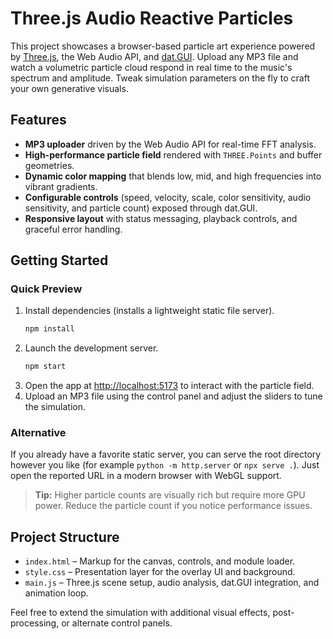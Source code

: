 # Three.js Audio Reactive Particles

This project showcases a browser-based particle art experience powered by [Three.js](https://threejs.org/), the Web Audio API, and [dat.GUI](https://github.com/dataarts/dat.gui). Upload any MP3 file and watch a volumetric particle cloud respond in real time to the music's spectrum and amplitude. Tweak simulation parameters on the fly to craft your own generative visuals.

## Features

- **MP3 uploader** driven by the Web Audio API for real-time FFT analysis.
- **High-performance particle field** rendered with `THREE.Points` and buffer geometries.
- **Dynamic color mapping** that blends low, mid, and high frequencies into vibrant gradients.
- **Configurable controls** (speed, velocity, scale, color sensitivity, audio sensitivity, and particle count) exposed through dat.GUI.
- **Responsive layout** with status messaging, playback controls, and graceful error handling.

## Getting Started

### Quick Preview

1. Install dependencies (installs a lightweight static file server).
   ```bash
   npm install
   ```
2. Launch the development server.
   ```bash
   npm start
   ```
3. Open the app at <http://localhost:5173> to interact with the particle field.
4. Upload an MP3 file using the control panel and adjust the sliders to tune the simulation.

### Alternative

If you already have a favorite static server, you can serve the root directory however you like (for example `python -m http.server` or `npx serve .`). Just open the reported URL in a modern browser with WebGL support.

> **Tip:** Higher particle counts are visually rich but require more GPU power. Reduce the particle count if you notice performance issues.

## Project Structure

- `index.html` – Markup for the canvas, controls, and module loader.
- `style.css` – Presentation layer for the overlay UI and background.
- `main.js` – Three.js scene setup, audio analysis, dat.GUI integration, and animation loop.

Feel free to extend the simulation with additional visual effects, post-processing, or alternate control panels.
